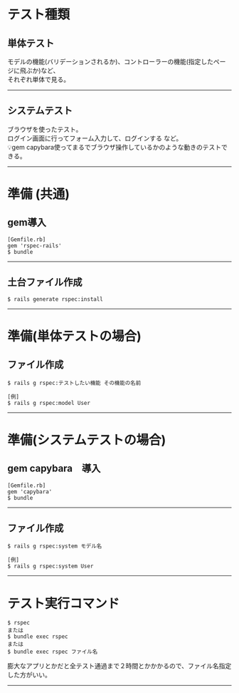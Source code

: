# テスト種類
## 単体テスト
モデルの機能(バリデーションされるか)、コントローラーの機能(指定したページに飛ぶか)など、    
それぞれ単体で見る。
***

## システムテスト
ブラウザを使ったテスト。    
ログイン画面に行ってフォーム入力して、ログインする など。    
💡gem capybara使ってまるでブラウザ操作しているかのような動きのテストできる。
***

# 準備 (共通)
## gem導入
~~~
[Gemfile.rb]
gem 'rspec-rails'
$ bundle
~~~
***

## 土台ファイル作成
~~~
$ rails generate rspec:install
~~~
***

# 準備(単体テストの場合)
## ファイル作成
~~~
$ rails g rspec:テストしたい機能 その機能の名前

[例]
$ rails g rspec:model User
~~~
***

# 準備(システムテストの場合)
## gem capybara　導入
~~~
[Gemfile.rb]
gem 'capybara'
$ bundle
~~~
***

## ファイル作成
~~~
$ rails g rspec:system モデル名

[例]
$ rails g rspec:system User
~~~
***

# テスト実行コマンド
~~~
$ rspec
または
$ bundle exec rspec
または
$ bundle exec rspec ファイル名
~~~
膨大なアプリとかだと全テスト通過まで２時間とかかかるので、ファイル名指定した方がいい。
***

